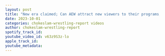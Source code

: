 ```yaml
---
layout: post
title: "New era claimed; Can AEW attract new viewers to their programs, Wrestle Dream Preview & more EP#163"
date: 2023-10-01
categories: chokeslam-wrestling-report videos
author: chokeslam-wrestling-report
spotify_track_id: 
youtube_video_id: v63z9S3z-lo
apple_track_id: 
youtube_metadata: 
---
```

